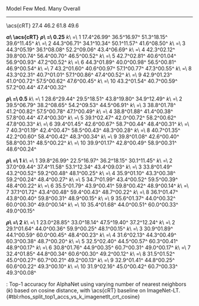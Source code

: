 Model                       Few         Med.         Many      Overall
------------------  -----------  -----------  -----------  -----------
\acs{cRT}                  27.4         46.2         61.8         49.6
<!--  -->
**_α_\ \acs{cRT}**
**_ρ_\ =\ 0.25**
_k_\ =\ 1           17.4^26.99^  36.5^16.97^  51.3^18.15^  39.6^11.45^
_k_\ =\ 2           44.3^06.71^  34.1^10.34^  50.1^11.57^  41.6^08.50^
_k_\ =\ 3           44.3^05.19^  36.1^08.08^  52.2^09.06^  43.4^06.69^
_k_\ =\ 4           42.3^02.12^  39.8^00.74^  56.4^00.70^  46.5^00.52^
_k_\ =\ 5           42.7^02.81^  40.6^01.04^  56.9^00.93^  47.2^00.52^
_k_\ =\ 6           44.3^01.89^  40.0^00.98^  56.5^00.81^  46.9^00.54^
_k_\ =\ 7           43.2^01.60^  40.6^00.97^  57.1^00.77^  47.3^00.55^
_k_\ =\ 8           43.3^02.31^  40.7^01.01^  57.1^00.86^  47.4^00.52^
_k_\ =\ 9           42.9^01.23^  41.0^00.72^  57.5^00.62^  47.6^00.45^
_k_\ =\ 10          43.2^01.54^  40.7^00.59^  57.2^00.44^  47.4^00.32^
<!--  -->
**_ρ_\ =\ 0.5**
_k_\ =\ 1           28.6^29.44^  29.5^18.51^  43.8^19.80^  34.9^12.49^
_k_\ =\ 2           39.5^06.79^  38.2^08.65^  54.2^09.53^  44.5^06.91^
_k_\ =\ 3           38.8^01.78^  41.2^00.82^  57.5^00.78^  47.1^00.49^
_k_\ =\ 4           38.8^01.88^  41.4^00.38^  57.8^00.44^  47.4^00.30^
_k_\ =\ 5           39.1^02.47^  42.0^00.72^  58.2^00.62^  47.8^00.33^
_k_\ =\ 6           39.4^01.45^  42.6^00.67^  58.7^00.44^  48.4^00.31^
_k_\ =\ 7           40.3^01.19^  42.4^00.47^  58.5^00.43^  48.3^00.28^
_k_\ =\ 8           40.7^01.35^  42.2^00.60^  58.4^00.42^  48.3^00.34^
_k_\ =\ 9           39.8^01.08^  42.6^00.40^  58.8^00.31^  48.5^00.22^
_k_\ =\ 10          39.9^01.17^  42.8^00.49^  58.9^00.31^  48.6^00.24^
<!--  -->
**_ρ_\ =\ 1**
_k_\ =\ 1           39.8^26.99^  22.5^16.97^  36.2^18.15^  30.1^11.45^
_k_\ =\ 2           37.0^09.44^  37.4^11.58^  53.1^12.34^  43.4^09.03^
_k_\ =\ 3           33.8^01.49^  43.2^00.52^  59.2^00.48^  48.1^00.25^
_k_\ =\ 4           35.9^01.10^  43.3^00.38^  59.2^00.24^  48.4^00.27^
_k_\ =\ 5           34.7^01.99^  43.4^00.52^  59.5^00.39^  48.4^00.22^
_k_\ =\ 6           35.5^01.79^  43.9^00.41^  59.8^00.42^  48.9^00.14^
_k_\ =\ 7           37.1^01.72^  43.4^00.48^  59.4^00.43^  48.7^00.22^
_k_\ =\ 8           36.1^01.47^  43.8^00.40^  59.8^00.31^  48.9^00.15^
_k_\ =\ 9           35.6^01.37^  44.0^00.32^  60.0^00.30^  49.0^00.14^
_k_\ =\ 10          35.4^01.68^  44.0^00.51^  60.0^00.33^  49.0^00.15^
<!--  -->
**_ρ_\ =\ 2**
_k_\ =\ 1           23.0^28.85^  33.0^18.14^  47.5^19.40^  37.2^12.24^
_k_\ =\ 2           29.1^01.64^  44.0^00.36^  59.9^00.25^  48.1^00.15^
_k_\ =\ 3           30.9^01.89^  44.1^00.59^  60.0^00.45^  48.4^00.23^
_k_\ =\ 4           31.6^02.13^  44.3^00.49^  60.3^00.38^  48.7^00.20^
_k_\ =\ 5           32.5^02.40^  44.5^00.57^  60.3^00.41^  48.9^00.17^
_k_\ =\ 6           30.8^01.76^  44.9^00.35^  60.7^00.31^  49.0^00.17^
_k_\ =\ 7           32.4^01.85^  44.8^00.34^  60.6^00.30^  49.2^00.12^
_k_\ =\ 8           31.5^01.52^  45.0^00.27^  60.7^00.21^  49.2^00.13^
_k_\ =\ 9           32.9^01.41^  44.8^00.25^  60.6^00.22^  49.3^00.10^
_k_\ =\ 10          31.9^02.16^  45.0^00.42^  60.7^00.33^  49.3^00.08^

: Top-1 accuracy for AlphaNet using varying number of nearest neighbors (_k_) based on cosine distance, with \acs{cRT} baseline on ImageNet-LT. {#tbl:rhos_split_top1_accs_vs_k_imagenetlt_crt_cosine}
